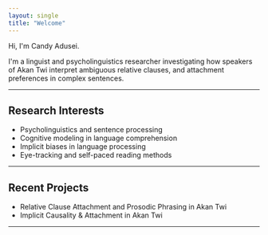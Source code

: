 ```yaml
---
layout: single
title: "Welcome"
---
```


Hi, I'm Candy Adusei.

I'm a linguist and psycholinguistics researcher investigating how speakers of Akan Twi interpret ambiguous relative clauses, and attachment preferences in complex sentences.

---

## Research Interests
- Psycholinguistics and sentence processing
- Cognitive modeling in language comprehension  
- Implicit biases in language processing  
- Eye-tracking and self-paced reading methods  

---

## Recent Projects
- Relative Clause Attachment and Prosodic Phrasing in Akan Twi
- Implicit Causality & Attachment in Akan Twi

---
